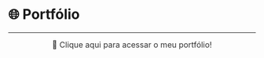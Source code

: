 # 🌐 Portfólio

<hr>

<div align="center">
  <a href="https://portifolio-plum-beta-49.vercel.app/" style="color: #333333; font-size: 16px; text-decoration: none;">
    🔗 Clique aqui para acessar o meu portfólio!
  </a>
</div>